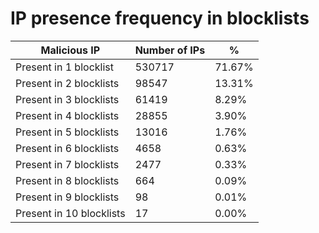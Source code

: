 # IP presence frequency in blocklists
| Malicious IP | Number of IPs | % |
|----|----|----|
| Present in 1 blocklist | 530717 | 71.67% |
| Present in 2 blocklists | 98547 | 13.31% |
| Present in 3 blocklists | 61419 | 8.29% |
| Present in 4 blocklists | 28855 | 3.90% |
| Present in 5 blocklists | 13016 | 1.76% |
| Present in 6 blocklists | 4658 | 0.63% |
| Present in 7 blocklists | 2477 | 0.33% |
| Present in 8 blocklists | 664 | 0.09% |
| Present in 9 blocklists | 98 | 0.01% |
| Present in 10 blocklists | 17 | 0.00% |
